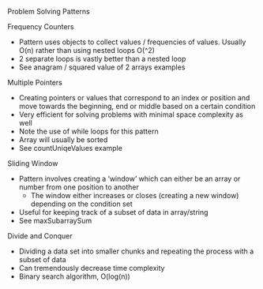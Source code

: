 Problem Solving Patterns

Frequency Counters
- Pattern uses objects to collect values / frequencies of values. Usually O(n) rather than using nested loops O(^2)
- 2 separate loops is vastly better than a nested loop
- See anagram / squared value of 2 arrays examples

Multiple Pointers
- Creating pointers or values that correspond to an index or position and move towards the beginning, end or middle based on a certain condition
- Very efficient for solving problems with minimal space complexity as well
- Note the use of while loops for this pattern
- Array will usually be sorted
- See countUniqeValues example

Sliding Window
- Pattern involves creating a ‘window’ which can either be an array or number from one position to another
    - The window either increases or closes (creating a new window) depending on the condition set
- Useful for keeping track of a subset of data in array/string
- See maxSubarraySum 

Divide and Conquer
- Dividing a data set into smaller chunks and repeating the process with a subset of data
- Can tremendously decrease time complexity
- Binary search algorithm, O(log(n))


